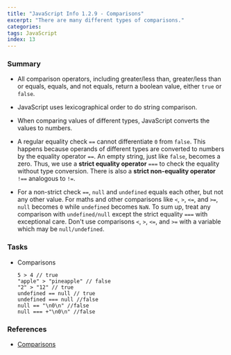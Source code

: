 ```yaml
---
title: "JavaScript Info 1.2.9 - Comparisons"
excerpt: "There are many different types of comparisons."
categories:
tags: JavaScript
index: 13
---
```


### Summary

- All comparison operators, including greater/less than, greater/less than or equals, equals, and not equals, return a boolean value, either `true` or `false`.

- JavaScript uses lexicographical order to do string comparison.

- When comparing values of different types, JavaScript converts the values to numbers.

- A regular equality check `==` cannot differentiate `0` from `false`. This happens because operands of different types are converted to numbers by the equality operator `==`. An empty string, just like `false`, becomes a zero. Thus, we use a **strict equality operator** `===` to check the equality without type conversion. There is also a **strict non-equality operator** `!==` analogous to `!=`.

- For a non-strict check `==`, `null` and `undefined` equals each other, but not any other value. For maths and other comparisons like `<`, `>`, `<=`, and `>=`, `null` becomes `0` while `undefined` becomes `NaN`. To sum up, treat any comparison with `undefined/null` except the strict equality `===` with exceptional care. Don't use comparisons `<`, `>`, `<=`, and `>=` with a variable which may be `null/undefined`.

### Tasks

- Comparisons

  ```
  5 > 4 // true
  "apple" > "pineapple" // false
  "2" > "12" // true
  undefined == null // true
  undefined === null //false
  null == "\n0\n" //false
  null === +"\n0\n" //false
  ```

### References

- [Comparisons](https://javascript.info/comparison)
